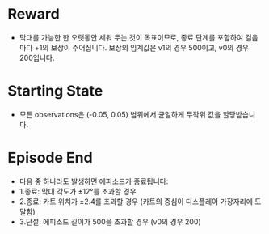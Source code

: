 # Reward
- 막대를 가능한 한 오랫동안 세워 두는 것이 목표이므로, 종료 단계를 포함하여 걸음마다 +1의 보상이 주어집니다. 보상의 임계값은 v1의 경우 500이고, v0의 경우 200입니다.

# Starting State
- 모든 observations은 (-0.05, 0.05) 범위에서 균일하게 무작위 값을 할당받습니다.

# Episode End
- 다음 중 하나라도 발생하면 에피소드가 종료됩니다:
- 1.종료: 막대 각도가 ±12°를 초과할 경우
- 2.종료: 카트 위치가 ±2.4를 초과할 경우 (카트의 중심이 디스플레이 가장자리에 도달함)
- 3.단절: 에피소드 길이가 500을 초과할 경우 (v0의 경우 200)
